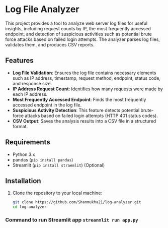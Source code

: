 # Log File Analyzer

This project provides a tool to analyze web server log files for useful insights, including request counts by IP, the most frequently accessed endpoint, and detection of suspicious activities such as potential brute force attacks based on failed login attempts. The analyzer parses log files, validates them, and produces CSV reports.

## Features

- **Log File Validation**: Ensures the log file contains necessary elements such as IP address, timestamp, request method, endpoint, status code, and response size.
- **IP Address Request Count**: Identifies how many requests were made by each IP address.
- **Most Frequently Accessed Endpoint**: Finds the most frequently accessed endpoint in the log file.
- **Suspicious Activity Detection**: This feature detects potential brute-force attacks based on failed login attempts (HTTP 401 status codes).
- **CSV Output**: Saves the analysis results into a CSV file in a structured format.

## Requirements

- Python 3.x
- pandas (`pip install pandas`)
- Streamlit (`pip install straemlit`) (Optional)

## Installation

1. Clone the repository to your local machine:

   ```bash
   git clone https://github.com/Shanmukha21/log-analyzer.git
   cd log-analyzer

### Command to run Streamlit app `streanmlit run app.py`
